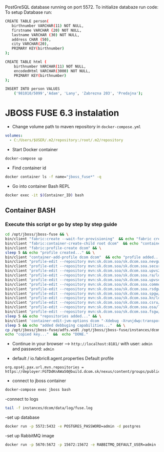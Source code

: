 PostGreSQL database running on port 5572.
To initialize databaze run code:
To setup Database run:
```bash
CREATE TABLE person(
   birthnumber VARCHAR(11) NOT NULL,
   firstname VARCHAR (20) NOT NULL,
   lastname VARCHAR (30) NOT NULL,
   address CHAR (50),
   city VARCHAR(20),
   PRIMARY KEY(birthnumber)
);

CREATE TABLE html (
	birthnumber VARCHAR(11) NOT NULL,
	encodedHtml VARCHAR(3000) NOT NULL,
	PRIMARY KEY(birthnumber)
);

INSERT INTO person VALUES 
	('981010/5099','Adam', 'Lany', 'Zabrezna 203', 'Predajna');
```



# JBOSS FUSE 6.3 instalation


- Change volume path to maven repository in `docker-compose.yml`

```yml
volumes:
  - C:/Users/$USER/.m2/repository:/root/.m2/repository
```

- Start Docker container

```bash
docker-compose up
```

- Find container id

```bash
docker container ls -f name="jboss_fuse*" -q
```

- Go into container Bash REPL

```bash
docker exec -it $(Container_ID) bash
```

## Container BASH

### Execute this script or go by step by step guide

```bash
cd /opt/jboss/jboss-fuse && \
bin/client "fabric:create --wait-for-provisioning"  && echo "fabric created..." && \
bin/client "fabric:container-create-child root dcom"  && echo "container created..." && \
bin/client "fabric:profile-create dcom" && \
sleep 5 && echo "profile created..." && \
bin/client "container-add-profile dcom dcom"  && echo "profile added..." && \
bin/client "profile-edit --repository mvn:sk.dcom.soa/sk.dcom.soa.nevgw/local-SNAPSHOT/xml/feature dcom"  && \
bin/client "profile-edit --repository mvn:sk.dcom.soa/sk.dcom.soa.security/local-SNAPSHOT/xml/feature dcom"  && \
bin/client "profile-edit --repository mvn:sk.dcom.soa/sk.dcom.soa.upvs2/local-SNAPSHOT/xml/feature dcom"  && \
bin/client "profile-edit --repository mvn:sk.dcom.soa/sk.dcom.soa.ra/local-SNAPSHOT/xml/feature dcom"  && \
bin/client "profile-edit --repository mvn:sk.dcom.soa/sk.dcom.soa.upvsext/local-SNAPSHOT/xml/feature dcom"  && \
bin/client "profile-edit --repository mvn:sk.dcom.soa/sk.dcom.soa.common/local-SNAPSHOT/xml/feature dcom"  && \
bin/client "profile-edit --repository mvn:sk.dcom.soa/sk.dcom.soa.rsdgw/local-SNAPSHOT/xml/feature dcom"  && \
bin/client "profile-edit --repository mvn:sk.dcom.soa/sk.dcom.soa.spgw/local-SNAPSHOT/xml/feature dcom"  && \
bin/client "profile-edit --repository mvn:sk.dcom.soa/sk.dcom.soa.kn/local-SNAPSHOT/xml/feature dcom"  && \
bin/client "profile-edit --repository mvn:sk.dcom.soa/sk.dcom.soa.csru/local-SNAPSHOT/xml/feature dcom"  && \
bin/client "profile-edit --repository mvn:sk.dcom.soa/sk.dcom.soa.osa/local-SNAPSHOT/xml/feature dcom"  && \
bin/client "profile-edit --repository mvn:sk.dcom.soa/sk.dcom.soa.fsgw/local-SNAPSHOT/xml/feature dcom"  &&  \
sleep 5 && echo "repositories added..." && \
bin/client 'container-edit-jvm-options dcom "-Xdebug -Xrunjdwp:transport=dt_socket,server=y,suspend=n,address=61616"' && \
sleep 5 && echo "added debbuging capabilities..."  && \
cp /opt/jboss/jboss-fuse/adfs.wsdl /opt/jboss/jboss-fuse/instances/dcom/. && \
echo "copied key..."  &&  echo "DONE."
```

- Continue in your browser --> `http://localhost:8181/` with user: `admin` and password: `admin`

- default / io.fabric8.agent.properties Default profile
```
org.ops4j.pax.url.mvn.repositories = https://deployer:FGTDdKnAWa50@build.dcom.sk/nexus/content/groups/public@snapshots@id=build.dcom.sk
```

- connect to jboss container
```bash
docker-compose exec jboss bash
```

-connect to logs
```bash
tail -f instances/dcom/data/log/fuse.log
```

-set up database
```bash
docker run -p 5572:5432 -e POSTGRES_PASSWORD=admin -d postgres
```

-set up RabbitMQ image
```bash
docker run -p 5670:5672 -p 15672:15672 -e RABBITMQ_DEFAULT_USER=admin -e RABBITMQ_DEFAULT_PASS=admin rabbitmq:3-management
```
